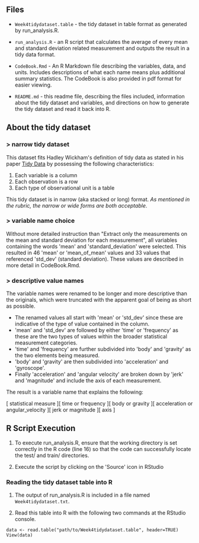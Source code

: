 ## Files
   * `Week4tidydataset.table` - the tidy dataset in table format as generated by run_analysis.R.  
 
   * `run_analysis.R` - an R script that calculates the average of every mean and standard deviation related measurement and outputs the result in a tidy data format. 

   * `CodeBook.Rmd` - An R Markdown file describing the variables, data, and units. Includes descriptions of what each name means plus additional summary statistics. The CodeBook is also provided in pdf format for easier viewing. 

   * `README.md` - this readme file, describing the files included, information about the tidy dataset and variables, and directions on how to generate the tidy dataset and read it back into R. 

## About the tidy dataset
### > narrow tidy dataset
This dataset fits Hadley Wickham's definition of tidy data as stated in his paper [Tidy Data](https://vita.had.co.nz/papers/tidy-data.pdf) by possessing the following characteristics:  

1. Each variable is a column
2. Each observation is a row
3. Each type of observational unit is a table

This tidy dataset is in narrow (aka stacked or long) format. _As mentioned in the rubric, the narrow or wide forms are both acceptable_. 

### > variable name choice
Without more detailed instruction than "Extract only the measurements on the mean and standard deviation for each measurement", all variables  containing the words 'mean' and 'standard_deviation' were selected. This resulted in 46 'mean' or 'mean_of_mean' values and 33 values that referenced 'std_dev' (standard deviation). These values are described in more detail in CodeBook.Rmd.

### > descriptive value names
The variable names were renamed to be longer and more descriptive than the originals, which were truncated with the apparent goal of being as short as possible. 
* The renamed values all start with 'mean' or 'std_dev' since these are indicative of the type of value contained in the column. 
* 'mean' and 'std_dev' are followed by either 'time' or 'frequency' as these are the two types of values within the broader statistical measurement categories. 
* 'time' and 'frequency' are further subdivided into 'body' and 'gravity' as the two elements being measured. 
* 'body' and 'gravity' are then subdivided into 'acceleration' and 'gyroscope'.  
* Finally 'acceleration' and 'angular velocity' are broken down by 'jerk' and 'magnitude' and include the axis of each measurement. 

The result is a variable name that explains the following:   

[ statistical measure ][ time or frequency ][ body or gravity ][ acceleration or angular_velocity ][ jerk or magnitude ][ axis ]

## R Script Execution

1. To execute run_analysis.R, ensure that the working directory is set correctly in the R code (line 16) so that the code can successfully locate the test/ and train/ directories. 

2. Execute the script by clicking on the 'Source' icon in RStudio


### Reading the tidy dataset table into R

1. The output of run_analysis.R is included in a file named  `Week4tidydataset.txt`.  

2. Read this table into R with the following two commands at the RStudio console. 

```
data <- read.table("path/to/Week4tidydataset.table", header=TRUE)
View(data)
```

